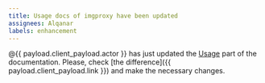 ```yaml
---
title: Usage docs of imgproxy have been updated
assignees: Alqanar
labels: enhancement
---
```

@{{ payload.client_payload.actor }} has just updated the [Usage](https://docs.imgproxy.net/category/usage) part of the documentation.
Please, check [the difference]({{ payload.client_payload.link }}) and make the necessary changes.
